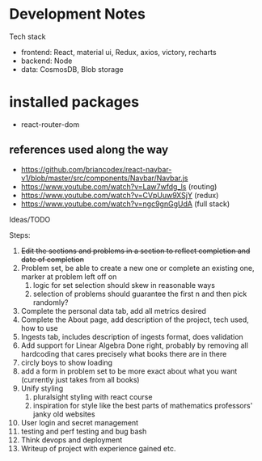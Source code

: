 # Development Notes

Tech stack

- frontend: React, material ui, Redux, axios, victory, recharts
- backend: Node
- data: CosmosDB, Blob storage
# installed packages
- react-router-dom

## references used along the way
- https://github.com/briancodex/react-navbar-v1/blob/master/src/components/Navbar/Navbar.js
- https://www.youtube.com/watch?v=Law7wfdg_ls (routing)
- https://www.youtube.com/watch?v=CVpUuw9XSjY (redux)
- https://www.youtube.com/watch?v=ngc9gnGgUdA (full stack)


Ideas/TODO

Steps:

1. ~~Edit the sections and problems in a section to reflect completion and date of completion~~
2. Problem set, be able to create a new one or complete an existing one, marker at problem left off on
   1. logic for set selection should skew in reasonable ways
   2. selection of problems should guarantee the first n and then pick randomly?
3. Complete the personal data tab, add all metrics desired
4. Complete the About page, add description of the project, tech used, how to use
5. Ingests tab, includes description of ingests format, does validation
6. Add support for Linear Algebra Done right, probably by removing all hardcoding that cares precisely what books there are in there
7. circly boys to show loading 
8. add a form in problem set to be more exact about what you want (currently just takes from all books)
9. Unify styling
   1. pluralsight styling with react course
   2. inspiration for style like the best parts of mathematics professors' janky old websites 
10. User login and secret management
11. testing and perf testing and bug bash
12. Think devops and deployment
13. Writeup of project with experience gained etc.
